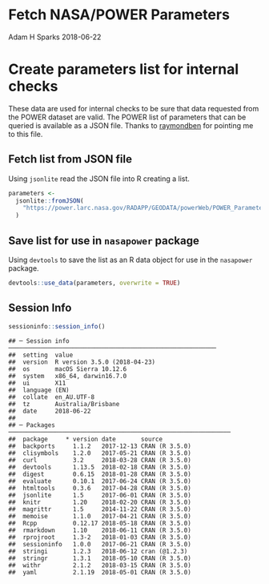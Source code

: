 Fetch NASA/POWER Parameters
================
Adam H Sparks
2018-06-22

# Create parameters list for internal checks

These data are used for internal checks to be sure that data requested
from the POWER dataset are valid. The POWER list of parameters that can
be queried is available as a JSON file. Thanks to
[raymondben](https://github.com/raymondben) for pointing me to this
file.

## Fetch list from JSON file

Using `jsonlite` read the JSON file into R creating a list.

``` r
parameters <-
  jsonlite::fromJSON(
    "https://power.larc.nasa.gov/RADAPP/GEODATA/powerWeb/POWER_Parameters_v108.json"
  )
```

## Save list for use in `nasapower` package

Using `devtools` to save the list as an R data object for use in the
`nasapower`
    package.

``` r
devtools::use_data(parameters, overwrite = TRUE)
```

## Session Info

``` r
sessioninfo::session_info()
```

    ## ─ Session info ──────────────────────────────────────────────────────────
    ##  setting  value                       
    ##  version  R version 3.5.0 (2018-04-23)
    ##  os       macOS Sierra 10.12.6        
    ##  system   x86_64, darwin16.7.0        
    ##  ui       X11                         
    ##  language (EN)                        
    ##  collate  en_AU.UTF-8                 
    ##  tz       Australia/Brisbane          
    ##  date     2018-06-22                  
    ## 
    ## ─ Packages ──────────────────────────────────────────────────────────────
    ##  package     * version date       source        
    ##  backports     1.1.2   2017-12-13 CRAN (R 3.5.0)
    ##  clisymbols    1.2.0   2017-05-21 CRAN (R 3.5.0)
    ##  curl          3.2     2018-03-28 CRAN (R 3.5.0)
    ##  devtools      1.13.5  2018-02-18 CRAN (R 3.5.0)
    ##  digest        0.6.15  2018-01-28 CRAN (R 3.5.0)
    ##  evaluate      0.10.1  2017-06-24 CRAN (R 3.5.0)
    ##  htmltools     0.3.6   2017-04-28 CRAN (R 3.5.0)
    ##  jsonlite      1.5     2017-06-01 CRAN (R 3.5.0)
    ##  knitr         1.20    2018-02-20 CRAN (R 3.5.0)
    ##  magrittr      1.5     2014-11-22 CRAN (R 3.5.0)
    ##  memoise       1.1.0   2017-04-21 CRAN (R 3.5.0)
    ##  Rcpp          0.12.17 2018-05-18 CRAN (R 3.5.0)
    ##  rmarkdown     1.10    2018-06-11 CRAN (R 3.5.0)
    ##  rprojroot     1.3-2   2018-01-03 CRAN (R 3.5.0)
    ##  sessioninfo   1.0.0   2017-06-21 CRAN (R 3.5.0)
    ##  stringi       1.2.3   2018-06-12 cran (@1.2.3) 
    ##  stringr       1.3.1   2018-05-10 CRAN (R 3.5.0)
    ##  withr         2.1.2   2018-03-15 CRAN (R 3.5.0)
    ##  yaml          2.1.19  2018-05-01 CRAN (R 3.5.0)
